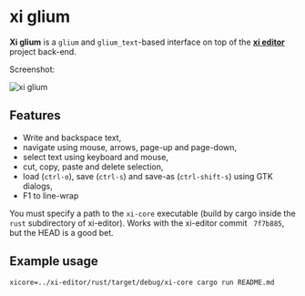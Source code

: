 # xi glium

**Xi glium** is a `glium` and `glium_text`-based interface on top of the
[**xi editor**](https://github.com/google/xi-editor) project back-end.

Screenshot:

![xi glium](/screenshot.png?raw=true)

## Features

* Write and backspace text,
* navigate using mouse, arrows, page-up and page-down,
* select text using keyboard and mouse,
* cut, copy, paste and delete selection,
* load (`ctrl-o`), save (`ctrl-s`) and save-as (`ctrl-shift-s`) using GTK dialogs,
* F1 to line-wrap

You must specify a path to the `xi-core` executable (build by cargo inside
the `rust` subdirectory of xi-editor). Works with the xi-editor commit ` 7f7b885`,
but the HEAD is a good bet.

## Example usage

`xicore=../xi-editor/rust/target/debug/xi-core cargo run README.md`
